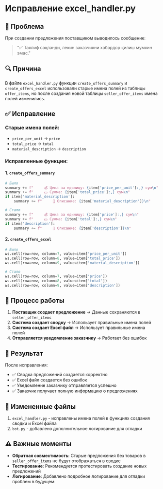 # Исправление excel_handler.py

## 🐛 Проблема
При создании предложения поставщиком выводилось сообщение:
> "✅ Таклиф сақланди, лекин заказчикни хабардор қилиш мумкин эмас."

## 🔍 Причина
В файле `excel_handler.py` функции `create_offers_summary` и `create_offers_excel` использовали старые имена полей из таблицы `offer_items`, но после создания новой таблицы `seller_offer_items` имена полей изменились.

## ✅ Исправление

### Старые имена полей:
- `price_per_unit` → `price`
- `total_price` → `total`
- `material_description` → `description`

### Исправленные функции:

#### 1. `create_offers_summary`
```python
# Было
summary += f"     💰 Цена за единицу: {item['price_per_unit']:,} сум\n"
summary += f"     💵 Сумма: {item['total_price']:,} сум\n"
if item['material_description']:
    summary += f"     📝 Описание: {item['material_description']}\n"

# Стало
summary += f"     💰 Цена за единицу: {item['price']:,} сум\n"
summary += f"     💵 Сумма: {item['total']:,} сум\n"
if item['description']:
    summary += f"     📝 Описание: {item['description']}\n"
```

#### 2. `create_offers_excel`
```python
# Было
ws.cell(row=row, column=7, value=item['price_per_unit'])
ws.cell(row=row, column=8, value=item['total_price'])
ws.cell(row=row, column=9, value=item['material_description'])

# Стало
ws.cell(row=row, column=7, value=item['price'])
ws.cell(row=row, column=8, value=item['total'])
ws.cell(row=row, column=9, value=item['description'])
```

## 🔄 Процесс работы

1. **Поставщик создает предложение** → Данные сохраняются в `seller_offer_items`
2. **Система создает сводку** → Использует правильные имена полей
3. **Система создает Excel файл** → Использует правильные имена полей
4. **Отправляется уведомление заказчику** → Работает без ошибок

## 🧪 Результат

После исправления:
- ✅ Сводка предложений создается корректно
- ✅ Excel файл создается без ошибок
- ✅ Уведомление заказчику отправляется успешно
- ✅ Заказчик получает полную информацию о предложениях

## 📁 Измененные файлы

1. `excel_handler.py` - исправлены имена полей в функциях создания сводки и Excel файла
2. `bot.py` - добавлено дополнительное логирование для отладки

## ⚠️ Важные моменты

- **Обратная совместимость**: Старые предложения без товаров в `seller_offer_items` не будут отображаться в сводке
- **Тестирование**: Рекомендуется протестировать создание новых предложений
- **Логирование**: Добавлено подробное логирование для отладки проблем в будущем
